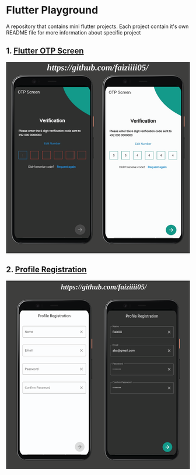 # Flutter Playground

A repository that contains mini flutter projects. Each project contain it's own README file for more information about specific project

## 1. [Flutter OTP Screen](flutter_otp_screen/)

![Flutter OTP Screen](screenshots/flutter_otp_screen.png)

## 2. [Profile Registration](profile_registration/)

![Flutter OTP Screen](screenshots/profile_registration.png)
